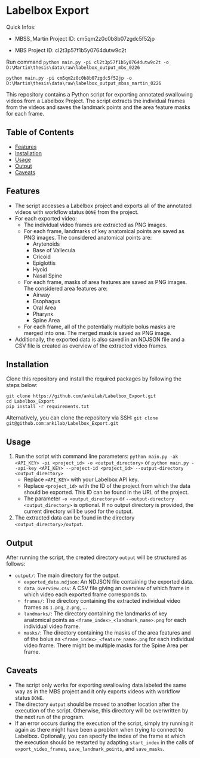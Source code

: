 # Labelbox Export

Quick Infos:
- MBSS_Martin Project ID: cm5qm2z0c0b8b07zgdc5f52jp

- MBS Project ID: cl2t3p57f1b5y0764dutw9c2t

Run command
`python main.py -pi cl2t3p57f1b5y0764dutw9c2t -o D:\Martin\thesis\data\raw\labelbox_output_mbs_0226`

`python main.py -pi cm5qm2z0c0b8b07zgdc5f52jp -o D:\Martin\thesis\data\raw\labelbox_output_mbss_martin_0226`



This repository contains a Python script for exporting annotated swallowing videos from a Labelbox Project. The script extracts the individual frames from the videos and saves the landmark points and the area feature masks for each frame.

## Table of Contents
- [Features](#features)
- [Installation](#installation)
- [Usage](#usage)
- [Output](#output)
- [Caveats](#caveats)

## Features
- The script accesses a Labelbox project and exports all of the annotated videos with workflow status `DONE` from the project.
- For each exported video:
  - The individual video frames are extracted as PNG images.
  - For each frame, landmarks of key anatomical points are saved as PNG images. The considered anatomical points are:
    - Arytenoids
    - Base of Vallecula
    - Cricoid
    - Epiglottis
    - Hyoid
    - Nasal Spine
  - For each frame, masks of area features are saved as PNG images. The considered area features are:
    - Airway
    - Esophagus
    - Oral Area
    - Pharynx
    - Spine Area
  - For each frame, all of the potentially multiple bolus masks are merged into one. The merged mask is saved as PNG image.
- Additionally, the exported data is also saved in an NDJSON file and a CSV file is created as overview of the extracted video frames.

## Installation
Clone this repository and install the required packages by following the steps below:
```
git clone https://github.com/ankilab/Labelbox_Export.git
cd Labelbox_Export
pip install -r requirements.txt
```
Alternatively, you can clone the repository via SSH: `git clone git@github.com:ankilab/Labelbox_Export.git`

## Usage
   
1. Run the script with command line parameters: `python main.py -ak <API_KEY> -pi <project_id> -o <output_directory>` or `python main.py --api-key <API_KEY> --project-id <project_id> --output-directory <output_directory>`
    - Replace `<API_KEY>` with your Labelbox API key.
    - Replace `<project_id>` with the ID of the project from which the data should be exported. This ID can be found in the URL of the project.
    - The parameter `-o <output_directory>` or `--output-directory <output_directory>` is optional. If no output directory is provided, the current directory will be used for the output.
2. The extracted data can be found in the directory `<output_directory>/output`.

## Output
After running the script, the created directory `output` will be structured as follows:
- `output/`: The main directory for the output.
   - `exported_data.ndjson`: An NDJSON file containing the exported data.
   - `data_overview.csv`: A CSV file giving an overview of which frame in which video each exported frame corresponds to.
   - `frames/`: The directory containing the extracted individual video frames as `1.png`, `2.png`, ...
   - `landmarks/`: The directory containing the landmarks of key anatomical points as `<frame_index>_<landmark_name>.png` for each individual video frame.
   - `masks/`: The directory containing the masks of the area features and of the bolus as `<frame_index>_<feature_name>.png` for each individual video frame. There might be multiple masks for the Spine Area per frame.

## Caveats
- The script only works for exporting swallowing data labeled the same way as in the MBS project and it only exports videos with workflow status `DONE`.
- The directory `output` should be moved to another location after the execution of the script. Otherwise, this directory will be overwritten by the next run of the program.
- If an error occurs during the execution of the script, simply try running it again as there might have been a problem when trying to connect to Labelbox. Optionally, you can specify the index of the frame at which the execution should be restarted by adapting `start_index` in the calls of `export_video_frames`, `save_landmark_points`, and `save_masks`.